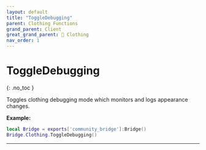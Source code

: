```yaml
---
layout: default
title: "ToggleDebugging"
parent: Clothing Functions
grand_parent: Client
great_grand_parent: 👔 Clothing
nav_order: 1
---
```


# ToggleDebugging
{: .no_toc }

Toggles clothing debugging mode which monitors and logs appearance changes.

**Example:**
```lua
local Bridge = exports['community_bridge']:Bridge()
Bridge.Clothing.ToggleDebugging()
```

---